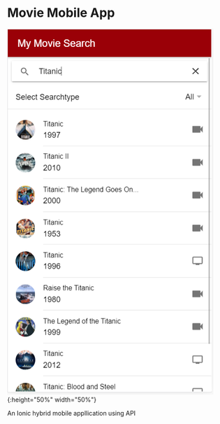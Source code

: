 # Movie Mobile App
![HomePage](https://github.com/huseyinozsoy/Movie-Mobile-App/blob/master/Home.PNG){:height="50%" width="50%"}

An Ionic hybrid mobile appllication using API

